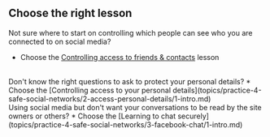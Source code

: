 ## Choose the right lesson

Not sure where to start on controlling which people can see who you are connected to on social media?
* Choose the [Controlling access to friends & contacts](topics/practice-4-safe-social-networks/1-access-friends-contacts/1-intro.md) lesson

<br>
Don't know the right questions to ask to protect your personal details?
* Choose the [Controlling access to your personal details](topics/practice-4-safe-social-networks/2-access-personal-details/1-intro.md)

<br>
Using social media but don't want your conversations to be read by the site owners or others?
* Choose the [Learning to chat securely](topics/practice-4-safe-social-networks/3-facebook-chat/1-intro.md)

